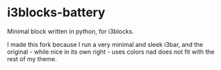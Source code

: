 # i3blocks-battery
Minimal block written in python, for i3blocks. 

I made this fork because I run a very minimal and sleek i3bar, and the original - while nice in its own right - 
uses colors nad does not fit with the rest of my theme. 

